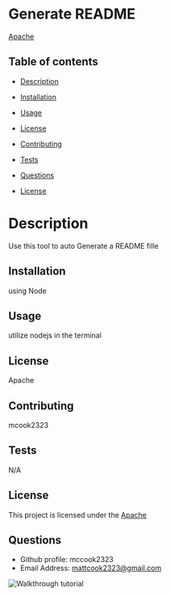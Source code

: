 # Generate README
[Apache](https://img.shields.io/badge/License-Apache-yellow.svg)
  ## Table of contents
  * [Description](#Description)
  * [Installation](#Installatiton)
  * [Usage](#Usage)
  * [License](#License)
  * [Contributing](#Contributing)
  * [Tests](#Tests)
  * [Questions](#Questions)
  
 * [License](#license)

  # Description
  Use this tool to auto Generate a README fille
  ## Installation
  using Node
  ## Usage
  utilize nodejs in the terminal
  ## License
  Apache
  ## Contributing
  mcook2323
  ## Tests
  N/A
  ## License
This project is licensed under the [Apache](https://img.shields.io/badge/License-Apache-yellow.svg)
  ## Questions
  * Github profile: mccook2323
  * Email Address: mattcook2323@gmail.com

![Walkthrough tutorial](https://github.com/mcook2323/generate-readme/assets/140772737/0eaf62ff-5b0e-438d-9a51-ff7ed8fb49ad)
